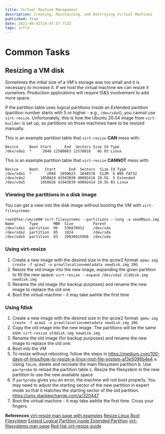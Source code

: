```yaml
---
title: Virtual Machine Management
description: Creating, Maintaining, and Destroying Virtual Machines
published: true
date: 2021-06-02T14:47:57.713Z
tags: infra
---
```


# Common Tasks

## Resizing a VM disk
Sometimes the initial size of a VM's storage was too small and it is necessary to increase it. If we host the virtual machine we can resize it ourselves. Production applications will require IS&S involvement to add more space. 

If the partition table uses logical partitions inside an Extended partition (partition number starts with 5 or higher - e.g., `/dev/sda5`), you cannot use `virt-resize`. Unfortunately, this is how the Ubuntu 20.04 image from `virt-builder` is set up, so partitions on those machines have to be resized manually.

This is an example partition table that `virt-resize` **CAN** mess with:

    Device     Boot Start      End  Sectors Size Id Type
    /dev/vda1  *     2048 12580863 12578816   6G 83 Linux

This is an example partition table that `virt-resize` **CANNOT** mess with:

    Device     Boot   Start      End  Sectors  Size Id Type
    /dev/vda1  *       2048  1050623  1048576  512M  b W95 FAT32
    /dev/vda2       1050624 41943039 40892416 19.5G  5 Extended
    /dev/vda5       1050626 41943039 40892414 19.5G 83 Linux


### Viewing the partitions in a disk image
You can get a view into the disk image without booting the VM with `virt-filesystems`:

    root@fee:/vm/vm0# virt-filesystems --partitions --long -a seedMain.img
    Name       Type       MBR  Size         Parent
    /dev/sda1  partition  0b   536870912    /dev/sda
    /dev/sda2  partition  05   1024         /dev/sda
    /dev/sda5  partition  83   20936915968  /dev/sda

### Using virt-resize
1. Create a new image with the desired size in the qcow2 format:  `qemu-img create -f qcow2 -o preallocation=metadata newdisk.img 20G`
2. Resize the old image into the new image, expanding the given partition to fill the new space: `virt-resize --expand /dev/sda2 olddisk.img newdisk.img`
3. Rename the old image (for backup purposes) and rename the new image to replace the old one.
4. Boot the virtual machine - it may take awhile the first time


### Using fdisk
1. Create a new image with the desired size in the qcow2 format:  `qemu-img create -f qcow2 -o preallocation=metadata newdisk.img 20G`
2. Copy the old image into the new image. The partitions will be the same size. `virt-resize olddisk.img newdisk.img`
3. Rename the old image (for backup purposes) and rename the new image to replace the old one.
4. Boot into the VM
5. To resize without rebooting, follow the steps in https://medium.com/100-days-of-linux/how-to-resize-a-linux-root-file-system-af3e5096b4e4
    a. Using `fdisk`, delete and recreate the main filesystem partition
    b. Use `partprobe` to reload the partition table
    c. Resize the filesystem in the new partition to use the new available space
6. If `partprobe` gives you an error, the machine will not boot properly. You may need to adjust the starting sector of the new partition in expert mode so that it matches the starting sector of the old partition. https://unix.stackexchange.com/a/320447
7. Boot the virtual machine - it may take awhile the first time. Cross your fingers.


**References**
[virt-resize man page with examples](https://libguestfs.org/virt-resize.1.html)
[Resize Linux Root Filesystem](https://medium.com/100-days-of-linux/how-to-resize-a-linux-root-file-system-af3e5096b4e4)
[Extend Logical Partition inside Extended Partition](https://unix.stackexchange.com/a/320447)
[virt-filesystems man page](https://libguestfs.org/virt-filesystems.1.html)
[Red Hat virt-resize guide](https://access.redhat.com/documentation/en-us/red_hat_enterprise_linux/7/html/virtualization_deployment_and_administration_guide/sect-guest_virtual_machine_disk_access_with_offline_tools-virt_resize_resizing_guest_virtual_machines_offline)

